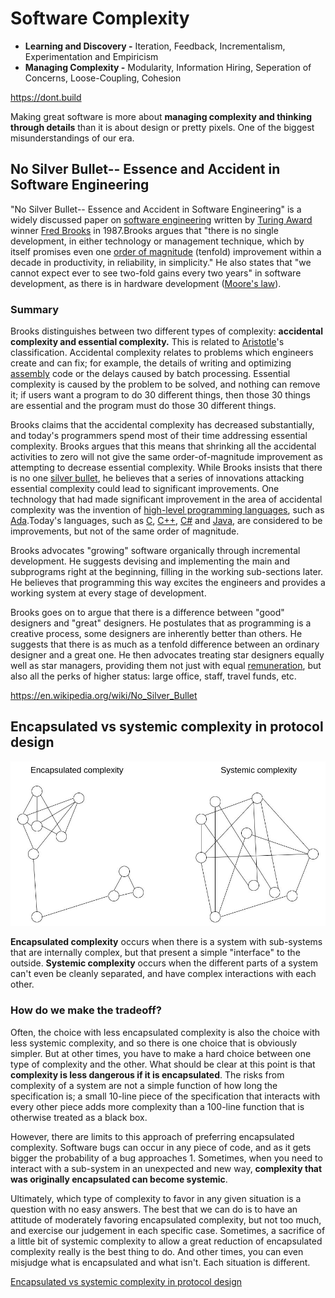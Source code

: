 # Software Complexity

- **Learning and Discovery -** Iteration, Feedback, Incrementalism, Experimentation and Empiricism
- **Managing Complexity -** Modularity, Information Hiring, Seperation of Concerns, Loose-Coupling, Cohesion

https://dont.build

Making great software is more about **managing complexity and thinking through details** than it is about design or pretty pixels. One of the biggest misunderstandings of our era.

## No Silver Bullet-- Essence and Accident in Software Engineering

"No Silver Bullet-- Essence and Accident in Software Engineering" is a widely discussed paper on [software engineering](https://en.wikipedia.org/wiki/Software_engineering) written by [Turing Award](https://en.wikipedia.org/wiki/Turing_Award) winner [Fred Brooks](https://en.wikipedia.org/wiki/Fred_Brooks) in 1987.Brooks argues that "there is no single development, in either technology or management technique, which by itself promises even one [order of magnitude](https://en.wikipedia.org/wiki/Order_of_magnitude) (tenfold) improvement within a decade in productivity, in reliability, in simplicity." He also states that "we cannot expect ever to see two-fold gains every two years" in software development, as there is in hardware development ([Moore's law](https://en.wikipedia.org/wiki/Moore%27s_law)).

### Summary

Brooks distinguishes between two different types of complexity: **accidental complexity and essential complexity.** This is related to [Aristotle](https://en.wikipedia.org/wiki/Aristotle)'s classification. Accidental complexity relates to problems which engineers create and can fix; for example, the details of writing and optimizing [assembly](https://en.wikipedia.org/wiki/Assembly_language) code or the delays caused by batch processing. Essential complexity is caused by the problem to be solved, and nothing can remove it; if users want a program to do 30 different things, then those 30 things are essential and the program must do those 30 different things.

Brooks claims that the accidental complexity has decreased substantially, and today's programmers spend most of their time addressing essential complexity. Brooks argues that this means that shrinking all the accidental activities to zero will not give the same order-of-magnitude improvement as attempting to decrease essential complexity. While Brooks insists that there is no one [silver bullet](https://en.wikipedia.org/wiki/Silver_bullet), he believes that a series of innovations attacking essential complexity could lead to significant improvements. One technology that had made significant improvement in the area of accidental complexity was the invention of [high-level programming languages](https://en.wikipedia.org/wiki/High-level_programming_language), such as [Ada](https://en.wikipedia.org/wiki/Ada_(programming_language)).Today's languages, such as [C](https://en.wikipedia.org/wiki/C_(programming_language)), [C++](https://en.wikipedia.org/wiki/C%2B%2B), [C#](https://en.wikipedia.org/wiki/C_Sharp_(programming_language)) and [Java](https://en.wikipedia.org/wiki/Java_(programming_language)), are considered to be improvements, but not of the same order of magnitude.

Brooks advocates "growing" software organically through incremental development. He suggests devising and implementing the main and subprograms right at the beginning, filling in the working sub-sections later. He believes that programming this way excites the engineers and provides a working system at every stage of development.

Brooks goes on to argue that there is a difference between "good" designers and "great" designers. He postulates that as programming is a creative process, some designers are inherently better than others. He suggests that there is as much as a tenfold difference between an ordinary designer and a great one. He then advocates treating star designers equally well as star managers, providing them not just with equal [remuneration](https://en.wikipedia.org/wiki/Remuneration), but also all the perks of higher status: large office, staff, travel funds, etc.

https://en.wikipedia.org/wiki/No_Silver_Bullet

## Encapsulated vs systemic complexity in protocol design

![Encapsulated  vs systemic complexity](../../media/encapsulated_systemic.jpg)

**Encapsulated complexity** occurs when there is a system with sub-systems that are internally complex, but that present a simple "interface" to the outside. **Systemic complexity** occurs when the different parts of a system can't even be cleanly separated, and have complex interactions with each other.

### How do we make the tradeoff?

Often, the choice with less encapsulated complexity is also the choice with less systemic complexity, and so there is one choice that is obviously simpler. But at other times, you have to make a hard choice between one type of complexity and the other. What should be clear at this point is that **complexity is less dangerous if it is encapsulated**. The risks from complexity of a system are not a simple function of how long the specification is; a small 10-line piece of the specification that interacts with every other piece adds more complexity than a 100-line function that is otherwise treated as a black box.

However, there are limits to this approach of preferring encapsulated complexity. Software bugs can occur in any piece of code, and as it gets bigger the probability of a bug approaches 1. Sometimes, when you need to interact with a sub-system in an unexpected and new way, **complexity that was originally encapsulated can become systemic**.

Ultimately, which type of complexity to favor in any given situation is a question with no easy answers. The best that we can do is to have an attitude of moderately favoring encapsulated complexity, but not too much, and exercise our judgement in each specific case. Sometimes, a sacrifice of a little bit of systemic complexity to allow a great reduction of encapsulated complexity really is the best thing to do. And other times, you can even misjudge what is encapsulated and what isn't. Each situation is different.

[Encapsulated vs systemic complexity in protocol design](https://vitalik.ca/general/2022/02/28/complexity.html)

